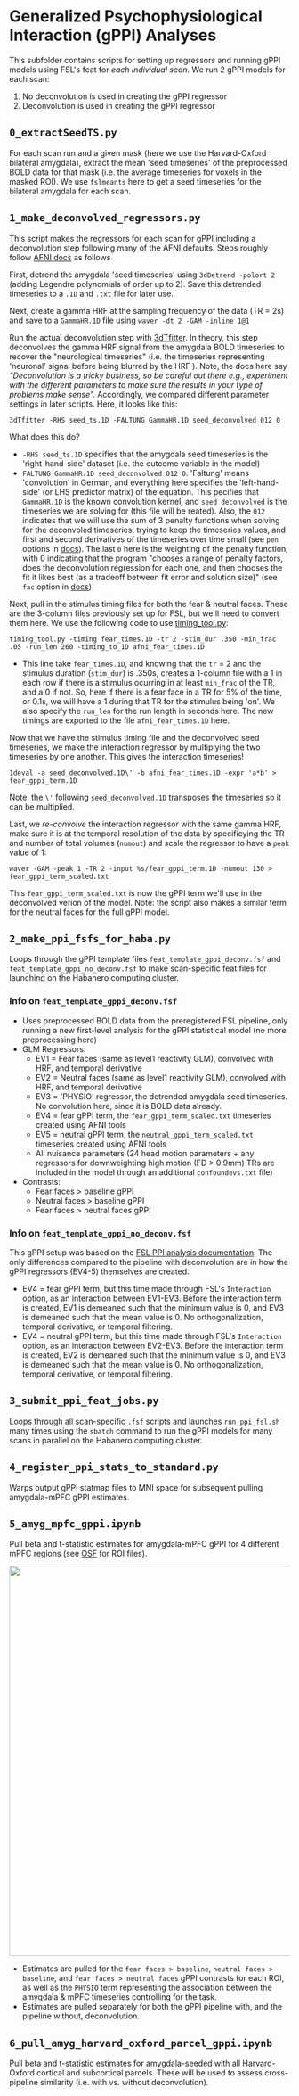 # Generalized Psychophysiological Interaction (gPPI) Analyses

This subfolder contains scripts for setting up regressors and running gPPI models using FSL's feat for *each individual scan*. We run 2 gPPI models for each scan:
1. No deconvolution is used in creating the gPPI regressor
2. Deconvolution is used in creating the gPPI regressor


## `0_extractSeedTS.py`

For each scan run and a given mask (here we use the Harvard-Oxford bilateral amygdala), extract the mean 'seed timeseries' of the preprocessed BOLD data for that mask (i.e. the average timeseries for voxels in the masked ROI). We use `fslmeants` here to get a seed timeseries for the bilateral amygdala for each scan. 

## `1_make_deconvolved_regressors.py`

This script makes the regressors for each scan for gPPI including a deconvolution step following many of the AFNI defaults. Steps roughly follow [AFNI docs](https://afni.nimh.nih.gov/CD-CorrAna)  as follows

First, detrend the amygdala 'seed timeseries' using `3dDetrend -polort 2` (adding Legendre polynomials of order up to 2). Save this detrended timeseries to a `.1D` and `.txt` file for later use. 

Next, create a gamma HRF at the sampling frequency of the data (TR = 2s) and save to a `GammaHR.1D` file using `waver -dt 2 -GAM -inline 1@1`

Run the actual deconvolution step with [3dTfitter](https://afni.nimh.nih.gov/pub/dist/doc/program_help/3dTfitter.html). In theory, this step deconvolves the gamma HRF signal from the amygdala BOLD timeseries to recover the "neurological timeseries" (i.e. the timeseries representing 'neuronal' signal before being blurred by the HRF ). Note, the docs here say *"Deconvolution is a tricky business, so be careful out there e.g., experiment with the different parameters to make sure the results in your type of problems make sense".* Accordingly, we compared different parameter settings in later scripts. Here, it looks like this:


 ```
 3dTfitter -RHS seed_ts.1D -FALTUNG GammaHR.1D seed_deconvolved 012 0
 ```

What does this do?
* `-RHS seed_ts.1D` specifies that the amygdala seed timeseries is the 'right-hand-side' dataset (i.e. the outcome variable in the model)
* `FALTUNG GammaHR.1D seed_deconvolved 012 0`. 'Faltung' means 'convolution' in German, and everything here specifies the 'left-hand-side' (or LHS predictor matrix) of the equation. This pecifies that `GammaHR.1D` is the known convolution kernel, and `seed_deconvolved` is the timeseries we are solving for (this file will be reated). Also, the `012` indicates that we will use the sum of 3 penalty functions when solving for the deconvoled timeseries, trying to keep the timeseries values, and first and second derivatives of the timeseries over time small (see `pen` options in [docs](https://afni.nimh.nih.gov/pub/dist/doc/program_help/3dTfitter.html)). The last `0` here is the weighting of the penalty function, with 0 indicating that the program "chooses a range of penalty factors, does the deconvolution regression for each one, and then chooses the fit it likes best (as a tradeoff between fit error and solution size)" (see `fac` option in [docs](https://afni.nimh.nih.gov/pub/dist/doc/program_help/3dTfitter.html))

Next, pull in the stimulus timing files for both the fear & neutral faces. These are the 3-column files previously set up for FSL, but we'll need to convert them here. We use the following code to use [timing_tool.py](https://afni.nimh.nih.gov/pub/dist/doc/program_help/timing_tool.py.html): 

```
timing_tool.py -timing fear_times.1D -tr 2 -stim_dur .350 -min_frac .05 -run_len 260 -timing_to_1D afni_fear_times.1D
```

* This line take `fear_times.1D`, and knowing that the `tr` = 2 and the stimulus duration (`stim_dur`) is .350s, creates a 1-column file with a 1 in each row if there is a stimulus ocurring in at least `min_frac` of the TR, and a 0 if not. So, here if there is a fear face in a TR for 5% of the time, or 0.1s, we will have a 1 during that TR for the stimulus being 'on'. We also specify the `run_len` for the run length in seconds here. The new timings are exported to the file `afni_fear_times.1D` here.

Now that we have the stimulus timing file and the deconvolved seed timeseries, we make the interaction regressor by multiplying the two timeseries by one another. This gives the interaction timeseries!

```
1deval -a seed_deconvolved.1D\' -b afni_fear_times.1D -expr 'a*b' > fear_gppi_term.1D
```

Note: the `\'` following `seed_deconvolved.1D` transposes the timeseries so it can be multiplied.

Last, we *re-convolve* the interaction regressor with the same gamma HRF, make sure it is at the temporal resolution of the data by specificying the TR and number of total volumes (`numout`) and scale the regressor to have a `peak` value of 1:

```
waver -GAM -peak 1 -TR 2 -input %s/fear_gppi_term.1D -numout 130 > fear_gppi_term_scaled.txt
```

This `fear_gppi_term_scaled.txt` is now the gPPI term we'll use in the deconvolved verion of the model. Note: the script also makes a similar term for the neutral faces for the full gPPI model. 

## `2_make_ppi_fsfs_for_haba.py`

Loops through the gPPI template files `feat_template_gppi_deconv.fsf` and `feat_template_gppi_no_deconv.fsf` to make scan-specific feat files for launching on the Habanero computing cluster. 

### Info on `feat_template_gppi_deconv.fsf`

* Uses preprocessed BOLD data from the preregistered FSL pipeline, only running a new first-level analysis for the gPPI statistical model (no more preprocessing here)
* GLM Regressors:
    * EV1 = Fear faces (same as level1 reactivity GLM), convolved with HRF, and temporal derivative
    * EV2 = Neutral faces (same as level1 reactivity GLM), convolved with HRF, and temporal derivative
    * EV3 = 'PHYSIO' regressor, the detrended amygdala seed timeseries. No convolution here, since it is BOLD data already. 
    * EV4 = fear gPPI term, the `fear_gppi_term_scaled.txt` timeseries created using AFNI tools
    * EV5 = neutral gPPI term, the `neutral_gppi_term_scaled.txt` timeseries created using AFNI tools
    * All nuisance parameters (24 head motion parameters + any regressors for downweighting high motion (FD > 0.9mm) TRs are included in the model through an additional `confoundevs.txt` file)
* Contrasts:
    * Fear faces > baseline gPPI
    * Neutral faces > baseline gPPI
    * Fear faces > neutral faces gPPI


### Info on `feat_template_gppi_no_deconv.fsf`

This gPPI setup was based on the [FSL PPI analysis documentation](https://fsl.fmrib.ox.ac.uk/fsl/fslwiki/PPIHowToRun). The only differences compared to the pipeline with deconvolution are in how the gPPI regressors (EV4-5) themselves are created. 
* EV4 = fear gPPI term, but this time made through FSL's `Interaction` option, as an interaction between EV1-EV3. Before the interaction term is created, EV1 is demeaned such that the minimum value is 0, and EV3 is demeaned such that the mean value is 0. No orthogonalization, temporal derivative, or temporal filtering. 
* EV4 = neutral gPPI term, but this time made through FSL's `Interaction` option, as an interaction between EV2-EV3. Before the interaction term is created, EV2 is demeaned such that the minimum value is 0, and EV3 is demeaned such that the mean value is 0. No orthogonalization, temporal derivative, or temporal filtering. 


## `3_submit_ppi_feat_jobs.py`

Loops through all scan-specific `.fsf` scripts and launches `run_ppi_fsl.sh` many times using the `sbatch` command to run the gPPI models for many scans in parallel on the Habanero computing cluster. 

## `4_register_ppi_stats_to_standard.py`

Warps output gPPI statmap files to MNI space for subsequent pulling amygdala-mPFC gPPI estimates.

## `5_amyg_mpfc_gppi.ipynb`

Pull beta and t-statistic estimates for amygdala-mPFC gPPI for 4 different mPFC regions (see [OSF](https://osf.io/hvdmx/) for ROI files). 

<img src='https://mfr.osf.io/export?url=https://osf.io/f53sj/?direct%26mode=render%26action=download%26public_file=True&initialWidth=750&childId=mfrIframe&parentTitle=OSF+%7C+pfc_crop_2.png&parentUrl=https://osf.io/f53sj/&format=2400x2400.jpeg' width = '700'/>

* Estimates are pulled for the `fear faces > baseline`, `neutral faces > baseline`, and `fear faces > neutral faces` gPPI contrasts for each ROI, as well as the `PHYSIO` term representing the association between the amygdala & mPFC timeseries controlling for the task. 
* Estimates are pulled separately for both the gPPI pipeline with, and the pipeline without, deconvolution. 

## `6_pull_amyg_harvard_oxford_parcel_gppi.ipynb`

Pull beta and t-statistic estimates for amygdala-seeded with all Harvard-Oxford cortical and subcortical parcels. These will be used to assess cross-pipeline similarity (i.e. with vs. without deconvolution).